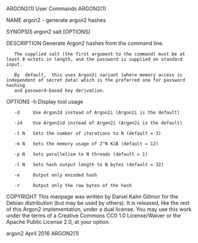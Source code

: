 ARGON2(1)                                                          User Commands                                                         ARGON2(1)

NAME
       argon2 - generate argon2 hashes

SYNOPSIS
       argon2 salt [OPTIONS]

DESCRIPTION
       Generate Argon2 hashes from the command line.

       The supplied salt (the first argument to the command) must be at least 8 octets in length, and the password is supplied on standard input.

       By  default,  this uses Argon2i variant (where memory access is independent of secret data) which is the preferred one for password hashing
       and password-based key derivation.

OPTIONS
       -h     Display tool usage

       -d     Use Argon2d instead of Argon2i (Argon2i is the default)

       -id    Use Argon2id instead of Argon2i (Argon2i is the default)

       -t N   Sets the number of iterations to N (default = 3)

       -m N   Sets the memory usage of 2^N KiB (default = 12)

       -p N   Sets parallelism to N threads (default = 1)

       -l N   Sets hash output length to N bytes (default = 32)

       -e     Output only encoded hash

       -r     Output only the raw bytes of the hash

COPYRIGHT
       This manpage was written by Daniel Kahn Gillmor for the Debian distribution (but may be used by others).  It is released, like the rest  of
       this Argon2 implementation, under a dual license. You may use this work under the terms of a Creative Commons CC0 1.0 License/Waiver or the
       Apache Public License 2.0, at your option.

argon2                                                              April 2016                                                           ARGON2(1)
